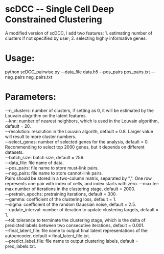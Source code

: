 # scDCC -- Single Cell Deep Constrained Clustering

A modified version of scDCC, I add two features: 1. estimating number of clusters if not specified by user; 2. selecting highly informative genes.

# Usage:

python scDCC_pairwise.py --data_file data.h5 --pos_pairs pos_pairs.txt --neg_pairs neg_pairs.txt

# Parameters:

--n_clusters: number of clusters, if setting as 0, it will be estimated by the Louvain alogrithm on the latent features.<br/>
--knn: number of nearest neighbors, which is used in the Louvain algorithm, default = 20.<br/>
--resolution: resolution in the Louvain algorith, default = 0.8. Larger value will result to more cluster numbers.<br/>
--select_genes: number of selected genes for the analysis, default = 0. Recommending to select top 2000 genes, but it depends on different datasets.<br/>
--batch_size: batch size, default = 256.<br/>
--data_file: file name of data.<br/>
--pos_pairs: file name to store must-link pairs.<br/>
--neg_pairs: file name to store cannot-link pairs.<br/>
Pairs should be stored in a two-column matrix, separated by ",". One row represents one pair with index of cells, and index starts with zero.
--maxiter: max number of iterations in the clustering stage, default = 2000.<br/>
--pretrain_epochs: pretraining iterations, default = 300.<br/>
--gamma: coefficient of the clustering loss, default = 1.<br/>
--sigma: coefficient of the random Gaussian noise, default = 2.5.<br/>
--update_interval: number of iteration to update clustering targets, default = 1.<br/>
--tol: tolerance to terminate the clustering stage, which is the delta of predicted labels between two consecutive iterations, default = 0.001.<br/>
--final_latent_file: file name to output final latent representations of the autoencoder, default = final_latent_file.txt.<br/>
--predict_label_file: file name to output clustering labels, default = pred_labels.txt.<br/>
